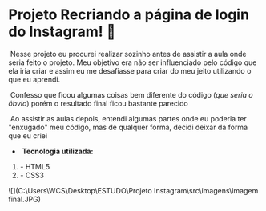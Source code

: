 # Projeto Recriando a página de login do Instagram! :calling:



​	Nesse projeto eu procurei realizar sozinho antes de assistir a aula onde seria feito o projeto. Meu objetivo era não ser influenciado pelo código que ela iria criar e assim eu me desafiasse para criar do meu jeito utilizando o que eu aprendi.



​	Confesso que ficou algumas coisas bem diferente do código (*que seria o óbvio*) porém o resultado final ficou bastante parecido



​	Ao assistir as aulas depois, entendi algumas partes onde eu poderia ter "enxugado" meu código, mas de qualquer forma, decidi deixar da forma que eu criei



- ​	**Tecnologia utilizada:**

1. \- HTML5
2. \- CSS3

![](C:\Users\WCS\Desktop\ESTUDO\Projeto Instagram\src\imagens\imagem final.JPG)



